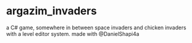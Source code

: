 # argazim_invaders
a C# game, somewhere in between space invaders and chicken invaders with a level editor system. made with @DanielShapi4a
